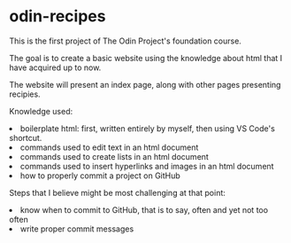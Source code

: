 # odin-recipes

<p>This is the first project of The Odin Project's foundation course.</p>
<p>The goal is to create a basic website using the knowledge about html that I have acquired up to now.</p>
<p>The website will present an index page, along with other pages presenting recipies.</p>

<p>Knowledge used:</p>
    <uo>
        <li> boilerplate html: first, written entirely by myself, then using VS Code's shortcut.</li>
        <li> commands used to edit text in an html document</li>
        <li> commands used to create lists in an html document</li>
        <li> commands used to insert hyperlinks and images in an html document</li>
        <li> how to properly commit a project on GitHub</li>
    </uo>

<p> </p>

<p>Steps that I believe might be most challenging at that point:</p>
    <uo>
        <li> know when to commit to GitHub, that is to say, often and yet not too often</li>
        <li> write proper commit messages</li>
    </uo>
